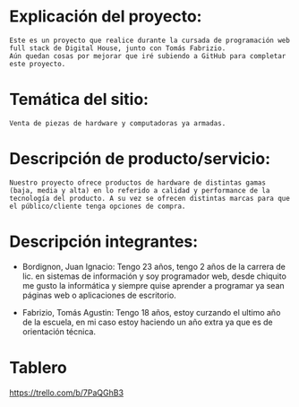 # Explicación del proyecto:
	Este es un proyecto que realice durante la cursada de programación web full stack de Digital House, junto con Tomás Fabrizio.
	Aún quedan cosas por mejorar que iré subiendo a GitHub para completar este proyecto.

# Temática del sitio:
	Venta de piezas de hardware y computadoras ya armadas.
	
# Descripción de producto/servicio:
	Nuestro proyecto ofrece productos de hardware de distintas gamas (baja, media y alta) en lo referido a calidad y performance de la tecnología del producto. A su vez se ofrecen distintas marcas para que el público/cliente tenga opciones de compra.

# Descripción integrantes:

- Bordignon, Juan Ignacio: Tengo 23 años,  tengo 2 años de la carrera de lic. en sistemas de información y soy programador web, desde chiquito me gusto la informática y siempre quise aprender a programar ya sean páginas web o aplicaciones de escritorio.

- Fabrizio, Tomás Agustin: Tengo 18 años, estoy curzando el ultimo año de la escuela, en mi caso estoy haciendo un año extra ya que es de orientación técnica.

# Tablero

https://trello.com/b/7PaQGhB3
